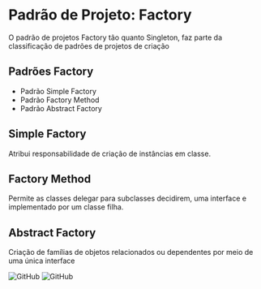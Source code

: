 
# Padrão de Projeto: Factory

O padrão de projetos Factory tão quanto  Singleton, faz parte da classificação de
padrões de projetos de criação


## Padrões Factory

- Padrão Simple Factory
- Padrão Factory Method
- Padrão Abstract Factory

  
## Simple Factory

Atribui responsabilidade de criação de instâncias em  classe.
  

##  Factory Method

Permite as classes delegar para subclasses decidirem, uma interface e implementado por um classe filha.  

##  Abstract Factory 

Criação de famílias de objetos relacionados ou dependentes por meio de uma única interface
  





![GitHub](https://img.shields.io/badge/python-v3.9.5-blue) ![GitHub](https://img.shields.io/badge/licence-MIT-GREE) 
